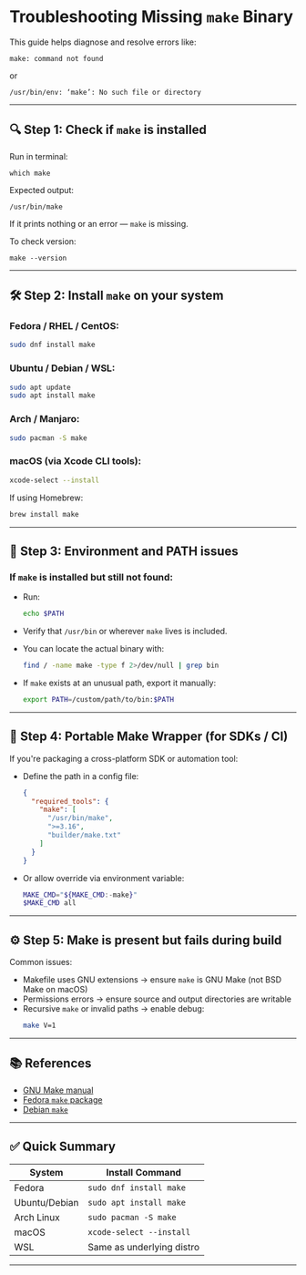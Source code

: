 # Troubleshooting Missing `make` Binary

This guide helps diagnose and resolve errors like:

```
make: command not found
```

or

```
/usr/bin/env: ‘make’: No such file or directory
```

---

## 🔍 Step 1: Check if `make` is installed

Run in terminal:

```
which make
```

Expected output:

```
/usr/bin/make
```

If it prints nothing or an error — `make` is missing.

To check version:

```
make --version
```

---

## 🛠 Step 2: Install `make` on your system

### Fedora / RHEL / CentOS:

```bash
sudo dnf install make
```

### Ubuntu / Debian / WSL:

```bash
sudo apt update
sudo apt install make
```

### Arch / Manjaro:

```bash
sudo pacman -S make
```

### macOS (via Xcode CLI tools):

```bash
xcode-select --install
```

If using Homebrew:

```bash
brew install make
```

---

## 🧪 Step 3: Environment and PATH issues

### If `make` is installed but still not found:

- Run:
  ```bash
  echo $PATH
  ```

- Verify that `/usr/bin` or wherever `make` lives is included.

- You can locate the actual binary with:
  ```bash
  find / -name make -type f 2>/dev/null | grep bin
  ```

- If `make` exists at an unusual path, export it manually:

  ```bash
  export PATH=/custom/path/to/bin:$PATH
  ```

---

## 🧰 Step 4: Portable Make Wrapper (for SDKs / CI)

If you're packaging a cross-platform SDK or automation tool:

- Define the path in a config file:
  ```json
  {
    "required_tools": {
      "make": [
        "/usr/bin/make",
        ">=3.16",
        "builder/make.txt"
      ]
    }
  }
  ```

- Or allow override via environment variable:
  ```bash
  MAKE_CMD="${MAKE_CMD:-make}"
  $MAKE_CMD all
  ```

---

## ⚙️ Step 5: Make is present but fails during build

Common issues:

- Makefile uses GNU extensions → ensure `make` is GNU Make (not BSD Make on macOS)
- Permissions errors → ensure source and output directories are writable
- Recursive `make` or invalid paths → enable debug:
  ```bash
  make V=1
  ```

---

## 📚 References

- [GNU Make manual](https://www.gnu.org/software/make/manual/make.html)
- [Fedora `make` package](https://packages.fedoraproject.org/pkgs/make/)
- [Debian `make`](https://packages.debian.org/search?keywords=make)

---

## ✅ Quick Summary

| System        | Install Command           |
|---------------|---------------------------|
| Fedora        | `sudo dnf install make`   |
| Ubuntu/Debian | `sudo apt install make`   |
| Arch Linux    | `sudo pacman -S make`     |
| macOS         | `xcode-select --install`  |
| WSL           | Same as underlying distro |

---
